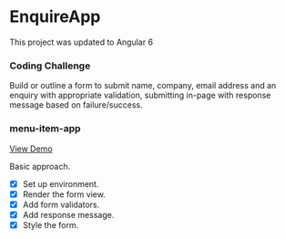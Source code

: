 # EnquireApp

This project was updated to Angular 6


### Coding Challenge
Build or outline a form to submit name, company, email address and an enquiry with appropriate validation, submitting in-page with response message based on failure/success.


### menu-item-app
[View Demo](https://enquiry-app.herokuapp.com/enquiry)

Basic approach. 
- [x] Set up environment.
- [x] Render the form view.
- [x] Add form validators.
- [x] Add response message.
- [x] Style the form.
